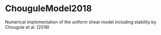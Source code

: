 # ChouguleModel2018
Numerical implementation of the uniform shear model including stability by Chougule et al. (2018)
